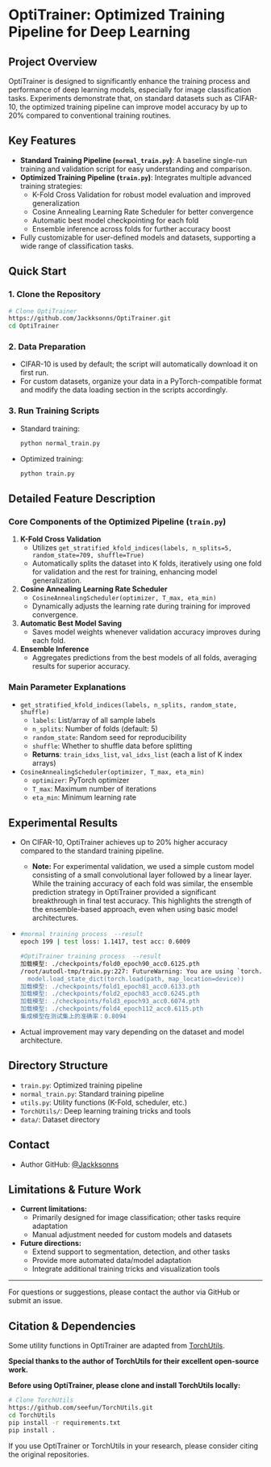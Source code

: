 # OptiTrainer: Optimized Training Pipeline for Deep Learning

## Project Overview

OptiTrainer is designed to significantly enhance the training process and performance of deep learning models, especially for image classification tasks. Experiments demonstrate that, on standard datasets such as CIFAR-10, the optimized training pipeline can improve model accuracy by up to 20% compared to conventional training routines.

## Key Features

- **Standard Training Pipeline (`normal_train.py`)**: A baseline single-run training and validation script for easy understanding and comparison.
- **Optimized Training Pipeline (`train.py`)**: Integrates multiple advanced training strategies:
  - K-Fold Cross Validation for robust model evaluation and improved generalization
  - Cosine Annealing Learning Rate Scheduler for better convergence
  - Automatic best model checkpointing for each fold
  - Ensemble inference across folds for further accuracy boost
- Fully customizable for user-defined models and datasets, supporting a wide range of classification tasks.

## Quick Start

### 1. Clone the Repository

```bash
# Clone OptiTrainer
https://github.com/Jackksonns/OptiTrainer.git
cd OptiTrainer
```

### 2. Data Preparation

- CIFAR-10 is used by default; the script will automatically download it on first run.
- For custom datasets, organize your data in a PyTorch-compatible format and modify the data loading section in the scripts accordingly.

### 3. Run Training Scripts

- Standard training:

  ```bash
  python normal_train.py
  ```

- Optimized training:

  ```bash
  python train.py
  ```

## Detailed Feature Description

### Core Components of the Optimized Pipeline (`train.py`)

1. **K-Fold Cross Validation**
   - Utilizes `get_stratified_kfold_indices(labels, n_splits=5, random_state=709, shuffle=True)`
   - Automatically splits the dataset into K folds, iteratively using one fold for validation and the rest for training, enhancing model generalization.
2. **Cosine Annealing Learning Rate Scheduler**
   - `CosineAnnealingScheduler(optimizer, T_max, eta_min)`
   - Dynamically adjusts the learning rate during training for improved convergence.
3. **Automatic Best Model Saving**
   - Saves model weights whenever validation accuracy improves during each fold.
4. **Ensemble Inference**
   - Aggregates predictions from the best models of all folds, averaging results for superior accuracy.

### Main Parameter Explanations

- `get_stratified_kfold_indices(labels, n_splits, random_state, shuffle)`
  - `labels`: List/array of all sample labels
  - `n_splits`: Number of folds (default: 5)
  - `random_state`: Random seed for reproducibility
  - `shuffle`: Whether to shuffle data before splitting
  - **Returns**: `train_idxs_list`, `val_idxs_list` (each a list of K index arrays)
- `CosineAnnealingScheduler(optimizer, T_max, eta_min)`
  - `optimizer`: PyTorch optimizer
  - `T_max`: Maximum number of iterations
  - `eta_min`: Minimum learning rate


## Experimental Results

- On CIFAR-10, OptiTrainer achieves up to 20% higher accuracy compared to the standard training pipeline.

  - **Note:** For experimental validation, we used a simple custom model consisting of a small convolutional layer followed by a linear layer. While the training accuracy of each fold was similar, the ensemble prediction strategy in OptiTrainer provided a significant breakthrough in final test accuracy. This highlights the strength of the ensemble-based approach, even when using basic model architectures.

- ```bash
  #mormal training process  --result
  epoch 199 | test loss: 1.1417, test acc: 0.6009
  
  #OptiTrainer training process  --result
  加载模型: ./checkpoints/fold0_epoch90_acc0.6125.pth
  /root/autodl-tmp/train.py:227: FutureWarning: You are using `torch.load` with `weights_only=False` (the current default value), which uses the default pickle module implicitly. It is possible to construct malicious pickle data which will execute arbitrary code during unpickling (See https://github.com/pytorch/pytorch/blob/main/SECURITY.md#untrusted-models for more details). In a future release, the default value for `weights_only` will be flipped to `True`. This limits the functions that could be executed during unpickling. Arbitrary objects will no longer be allowed to be loaded via this mode unless they are explicitly allowlisted by the user via `torch.serialization.add_safe_globals`. We recommend you start setting `weights_only=True` for any use case where you don't have full control of the loaded file. Please open an issue on GitHub for any issues related to this experimental feature.
    model.load_state_dict(torch.load(path, map_location=device))
  加载模型: ./checkpoints/fold1_epoch81_acc0.6133.pth
  加载模型: ./checkpoints/fold2_epoch83_acc0.6245.pth
  加载模型: ./checkpoints/fold3_epoch93_acc0.6074.pth
  加载模型: ./checkpoints/fold4_epoch112_acc0.6115.pth
  集成模型在测试集上的准确率：0.8094
  ```

- Actual improvement may vary depending on the dataset and model architecture.

## Directory Structure

- `train.py`: Optimized training pipeline
- `normal_train.py`: Standard training pipeline
- `utils.py`: Utility functions (K-Fold, scheduler, etc.)
- `TorchUtils/`: Deep learning training tricks and tools
- `data/`: Dataset directory

## Contact

- Author GitHub: [@Jackksonns](https://github.com/Jackksonns)

## Limitations & Future Work

- **Current limitations:**
  - Primarily designed for image classification; other tasks require adaptation
  - Manual adjustment needed for custom models and datasets
- **Future directions:**
  - Extend support to segmentation, detection, and other tasks
  - Provide more automated data/model adaptation
  - Integrate additional training tricks and visualization tools

---

For questions or suggestions, please contact the author via GitHub or submit an issue.

## Citation & Dependencies

Some utility functions in OptiTrainer are adapted from [TorchUtils](https://github.com/seefun/TorchUtils).

**Special thanks to the author of TorchUtils for their excellent open-source work.**

**Before using OptiTrainer, please clone and install TorchUtils locally:**

```bash
# Clone TorchUtils
https://github.com/seefun/TorchUtils.git
cd TorchUtils
pip install -r requirements.txt
pip install .
```

If you use OptiTrainer or TorchUtils in your research, please consider citing the original repositories.
